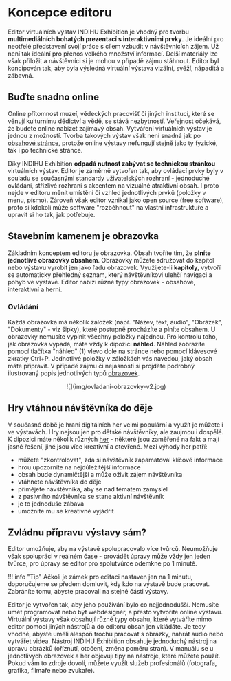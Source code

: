 # Koncepce editoru

Editor virtuálních výstav INDIHU Exhibition je vhodný pro tvorbu **multimediálních bohatých prezentací s interaktivními prvky**. Je ideální pro neotřelé představení svojí práce s cílem vzbudit v návštěvnících zájem. Už není tak ideální pro přenos velkého množství informací. Delší materiály lze však přiložit a návštěvníci si je mohou v případě zájmu stáhnout. Editor byl koncipován tak, aby byla výsledná virtuální výstava vizální, svěží, nápaditá a zábavná. 

## Buďte snadno online 

Online přítomnost muzeí, vědeckých pracovišť či jiných institucí, které se věnují kulturnímu dědictví a vědě, se stává nezbytností. Veřejnost očekává, že budete online nabízet zajímavý obsah. Vytváření virtuálních výstav je jednou z možností. Tvorba takových výstav však není snadná jak po [obsahové stránce](obsah-vystavy.md), protože online výstavy nefungují stejně jako ty fyzické, tak i po technické stránce. 

Díky INDIHU Exhibition **odpadá nutnost zabývat se technickou stránkou** virtuálních výstav. Editor je záměrně vytvořen tak, aby ovládací prvky byly v souladu se současnými standardy uživatelských rozhraní - jednoduché ovládání, střízlivé  rozhraní s akcentem na vizuálně atraktivní obsah. I proto nejde v editoru měnit umístění či vzhled jednotlivých prvků (položky v menu, písmo). Zároveň však editor vznikal jako open source (free software), proto si kdokoli může software "rozběhnout" na vlastní infrastruktuře a upravit si ho tak, jak potřebuje. 

## Stavebním kamenem je obrazovka

Základním konceptem editoru je obrazovka. Obsah tvoříte tím, že **plníte jednotlivé obrazovky obsahem**. Obrazovky můžete sdružovat do kapitol nebo výstavu vyrobit jen jako řadu obrazovek. Využijete-li **kapitoly**, vytvoří se automaticky přehledný seznam, který návštěvníkovi ulehčí navigaci a pohyb ve výstavě. Editor nabízí různé typy obrazovek - obsahové, interaktivní a herní.

### Ovládání 

Každá obrazovka má několik záložek (např. "Název, text, audio", "Obrázek", "Dokumenty" - viz šipky), které postupně procházíte a plníte obsahem. U obrazovky nemusíte vyplnit všechny položky najednou. Pro kontrolu toho, jak obrazovka vypadá, máte vždy k dipozici **náhled**. Náhled zobrazíte pomocí tlačítka "náhled" (1) vlevo dole na stránce nebo pomocí klávesové zkratky Ctrl+P. Jednotlivé položky v záložkách vás navedou, jaký obsah máte připravit. V případě zájmu či nejasností si projděte podrobný ilustrovaný popis jednotlivých typů [obrazovek](obrazovky.md).

<center>![](img/ovladani-obrazovky-v2.jpg)</center>

## Hry vtáhnou návštěvníka do děje 

V současné době je hraní digitálních her velmi populární a využít je můžete i ve výstavách. Hry nejsou jen pro dětské návštěvníky, ale zaujmou i dospělé. K dipozici máte několik různých [her](hry.md) - některé jsou zaměřené na fakt a mají jasné řešení, jiné jsou více kreativní a otevřené. Mezi výhody her patří: 

* můžete "zkontrolovat", zda si návštěvník zapamatoval klíčové informace
* hrou upozorníte na nejdůležitější informace 
* obsah bude dynamičtější a může oživit zájem návštěvníka
* vtáhnete návštěvníka do děje
* přimějete návštěvníka, aby se nad tématem zamyslel 
* z pasivního návštěvníka se stane aktivní návštěvník
* je to jednoduše zábava 
* umožníte mu se kreativně vyjádřit

## Zvládnu přípravu výstavy sám? 

Editor umožňuje, aby na výstavě spolupracovalo více tvůrců. Neumožňuje však spolupráci v reálném čase - provádět úpravy může vždy jen jeden tvůrce, pro úpravy se editor pro spolutvůrce odemkne po 1 minutě. 

!!! info "Tip"
	Ačkoli je zámek pro editaci nastaven jen na 1 minutu, doporučujeme se předem domluvit, kdy kdo na výstavě bude pracovat. Zabráníte tomu, abyste pracovali na stejné části výstavy. 

Editor je vytvořen tak, aby jeho používání bylo co nejjednodušší. Nemusíte umět programovat nebo být webdesignér, a přesto vytvoříte online výstavu. Virtuální výstavy však obsahují různé typy obsahu, které vytváříte mimo editor pomocí jiných nástrojů a do editoru obsah jen vkládáte. Je tedy vhodné, abyste uměli alespoň trochu pracovat s obrázky, nahrát audio nebo vytvářet videa. Nástroj INDIHU Exhibition obsahuje jednoduchý nástroj na úpravu obrázků (oříznutí, otočení, změna poměru stran). V manuálu se u jednotlivých obrazovek a her objevují tipy na nástroje, které můžete použít. Pokud vám to zdroje dovolí, můžete využít služeb profesionálů (fotografa, grafika, filmaře nebo zvukaře). 